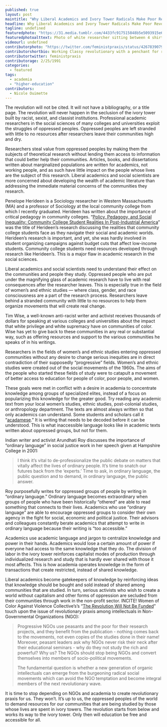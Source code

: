 ```yaml
---
published: true
layout: post
maintitle: "Why Liberal Academics and Ivory Tower Radicals Make Poor Revolutionaries - {Young}ist"
headline: Why Liberal Academics and Ivory Tower Radicals Make Poor Revolutionaries
tagline: undefined
featuredphoto: "https://31.media.tumblr.com/4433fc917515848b5e5093915e69af54/tumblr_inline_n0sqpxYpTC1rkj9dw.jpg"
featuredphotoalttext: Photo of white researcher sitting between 4 shirtless Black natives.
videourl: undefined
contributorphoto: "https://twitter.com/feministpraxis/status/426783907967959041/photo/1"
contributorshortbio: Working Classy revolutionary with a penchant for ruthless criticism
contributortwitter: feministpraxis
contributorage: 2/25/1991
categories: 
  - featured
tags: 
  - academia
  - "higher-education"
contributors: 
  - Nicole Ouimette
---
```


<p><span>The revolution will not be cited. It will not have a bibliography, or a title page. The revolution will never happen in the seclusion of the ivory tower built by racist, sexist, and classist </span><span>institutions</span><span>. Professional academic researchers in the social sciences of many colleges and universities exploit the struggles of oppressed peoples. Oppressed peoples are left stranded with little to no resources after researchers leave their communities high and dry.</span></p>

<p><span>Researchers steal value from oppressed peoples by making them the subjects of theoretical research without lending them access to information that could better help their communities. Articles, books, and dissertations written about marginalized populations are written for academics, not working people, and as such have little impact on the people whose lives are the subject of this research. Liberal academics and social scientists are more concerned about developing the wealth of academic literature than addressing the immediate material concerns of the communities they research.<!-- more --></span></p>

<p>Penelope Herideen is a Sociology researcher in Western Massachusetts (MA) and a professor of Sociology at the local community college from which I recently graduated. Herideen has written about the importance of critical pedagogy in community colleges. “<a href="http://www.amazon.com/Policy-Pedagogy-Social-Inequality-Post-Industrial/dp/0897895932" target="_blank">Policy, Pedagogy, and Social Inequality: Community College Student Realities In Post-Industrial America</a>” was the title of Herideen’s research discussing the realities that community college students face as they navigate their social and academic worlds. Herideen’s research is important, and yet, she was hardly involved in student organizing campaigns against budget cuts that affect low-income students. Community college students need resources developed through research like Herideen’s. This is a major flaw in academic research in the social sciences.</p>

<p><span>Liberal academics and social scientists need to understand their effect on the communities and people they study. Oppressed people who are put under the magnifying glass of academic research have to live </span><span>with real consequences</span><span> after the researcher leaves. This is especially true in the field of women’s and ethnic studies — where class, gender, and race consciousness are a part of the research process. Researchers leave behind a stranded community with little to no resources to help them organize movements that will create real change. </span></p>
<p><span>Tim Wise, a well-known anti-racist writer and activist receives thousands of dollars for speaking at various colleges and universities about the impact that white privilege and white supremacy have on communities of color. Wise has yet to give back to these communities in any real or substantial way, such as offering resources and support to the various communities he speaks of in his writings.</span></p>

<p><span>Researchers in the fields of women’s and ethnic studies </span><span>entering</span><span> </span><span>oppressed communities without any desire to change serious inequities are in direct contradiction of their supposedly “progressive” fields. Women’s and ethnic studies were created out of the social movements of the 1960s. The aims of the people who started these fields of study were to catapult a movement of better access to education for people of color, poor people, and women.</span></p>

<p><span>These goals were met in conflict with a desire in academia to concentrate knowledge among groups of specialized elites, instead of a focus on popularizing this knowledge for the greater good. Try reading any academic text from your local women’s studies, ethnic studies, post-colonial studies, or anthropology department. </span><span>The texts are almost always</span><span> written so that only</span><span> </span><span>academics can understand.</span><span> Some students and scholars call it “</span><span><a href="http://gradpost.ucsb.edu/tools/2011/1/2/beware-of-academese-and-write-like-you-speak.html" target="_blank">acadamese</a>.</span><span>” It is writing that needs to be decoded before it can be understood. This is what inaccessible language looks like in academic texts written about oppressed groups, but not for them. </span></p>
<p><span id="docs-internal-guid-07a826ae-1d28-dd11-7d8f-8ac535a520d9">Indian writer and activist Arundhati Roy discusses the importance of “ordinary language” in social justice work in her speech given at Hampshire College in 2001: </span></p>
<blockquote>
<p><span><span id="docs-internal-guid-07a826ae-1d29-8fac-3f50-4ee7594b46e3"><span>I think it’s vital to de-professionalize the public debate on matters that vitally affect the lives of ordinary people. It’s time to snatch our futures back from the ‘experts.’ Time to ask, in ordinary language, the public question and to demand, in ordinary language, the public answer.</span></span></span></p>
</blockquote>
<p><span><span><span><span id="docs-internal-guid-07a826ae-1d29-e9f5-b8ba-93618ce38361"><span>Roy</span><span> </span><span>purposefully writes for oppressed groups of people by writing in “ordinary language.” Ordinary language becomes extraordinary when groups of people who have been historically “othered” are able to read something that connects to their lives. Academics who use “ordinary language” are able to encourage oppressed groups to consider their own agency in the fight for social, economic and political justice. Their advisors and colleagues constantly berate academics that attempt to write in ordinary language because their writing is “too accessible.”</span></span></span></span></span></p>
<p><span><span><span><span><span><span id="docs-internal-guid-07a826ae-1d2a-357e-9c6e-aa9b22f4221c"><span>Academics use academic language and jargon to centralize knowledge and power in their hands. Academics would lose a certain amount of power if everyone had access to the same knowledge that they do. The division of labor in the ivory tower reinforces capitalist modes of production through individualized research and study that is hardly ever shared with those it most affects. This is how academia operates knowledge in the form of transactions that create restricted, instead of shared knowledge. </span></span></span></span></span></span></span></p>
<p><span><span><span><span><span><span>Liberal academics become gatekeepers of knowledge by reinforcing ideas that knowledge should be bought and sold instead of shared among communities that are studied. In turn, serious activists who wish to create a world without capitalism and other forms of oppression are secluded from their communities through work in the non-profit sector. INCITE! Women of Color Against Violence Collective’s’s “<a href="http://www.hks.harvard.edu/cchrp/hrsm/programs/study_group_PDF/RevolutionNotFunded.pdf" target="_blank">The Revolution Will Not Be Funded</a>” touch upon the issue of revolutionary praxis among intellectuals in Non-Governmental Organizations (NGO):</span></span></span></span></span></span></p>

<blockquote>
<p><span>Progressive NGOs use peasants and the poor for their research projects, and they benefit from the publication - nothing comes back to the movements, not even copies of the studies done in their name! Moreover, peasant leaders ask why NGOs never risk their neck after their educational seminars - why do they not study the rich and powerful? Why us? The NGOs should stop being NGOs and convert themselves into members of socio-political movements.</span></p>
<p><span id="docs-internal-guid-07a826ae-1d2a-d07b-3199-3cc0a81d0e21"><span></span><span>The fundamental question is whether a new generation of organic intellectuals can emerge from the burgeoning radical social movements which can avoid the NGO temptation and become integral members of the next revolutionary wave.</span></span></p>
</blockquote>
<p><span>It is time to stop depending on NGOs and academia to create revolutionary praxis for us. They won’t. It’s up to us, the oppressed peoples of the world to demand resources for our communities that are being studied by those whose lives are spent in ivory towers. The revolution starts from below and works its way to the ivory tower. Only then will education be free and accessible for all.</span></p>